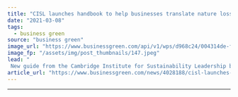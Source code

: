 ```yaml
---
title: "CISL launches handbook to help businesses translate nature loss into financial risk"
date: "2021-03-08"
tags: 
  - business green
source: "business green"
image_url: "https://www.businessgreen.com/api/v1/wps/d968c24/004314de-fe92-4161-8adb-0e082ca453da/5/korindo-deforestation-palm-oil-185x114.jpeg"
image_fp: "/assets/img/post_thumbnails/147.jpeg"
lead: "
 New guide from the Cambridge Institute for Sustainability Leadership breaks down commercial risks resulting from nature loss ..."
article_url: "https://www.businessgreen.com/news/4028188/cisl-launches-handbook-help-businesses-translate-nature-loss-financial-risk"
---
```


---
